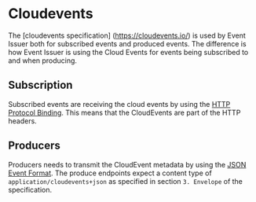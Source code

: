 # Cloudevents

The [cloudevents specification] (https://cloudevents.io/) is used by Event Issuer both for subscribed events and produced events. The difference is how Event Issuer is using the Cloud Events for events being subscribed to and when producing.

## Subscription

Subscribed events are receiving the cloud events by using the [HTTP Protocol Binding](https://github.com/cloudevents/spec/blob/v1.0.2/cloudevents/bindings/http-protocol-binding.md). This means that the CloudEvents are part of the HTTP headers.

## Producers

Producers needs to transmit the CloudEvent metadata by using the [JSON Event Format](https://github.com/cloudevents/spec/blob/v1.0.2/cloudevents/formats/json-format.md). The produce endpoints expect a content type of `application/cloudevents+json` as specified in section `3. Envelope` of the specification.
